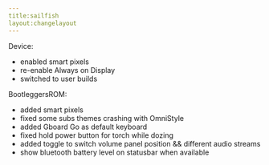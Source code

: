 ```yaml
---
title:sailfish
layout:changelayout
---
```


Device:
- enabled smart pixels
- re-enable Always on Display
- switched to user builds

BootleggersROM:
- added smart pixels
- fixed some subs themes crashing with OmniStyle
- added Gboard Go as default keyboard
- fixed hold power button for torch while dozing
- added toggle to switch volume panel position && different audio streams
- show bluetooth battery level on statusbar when available
